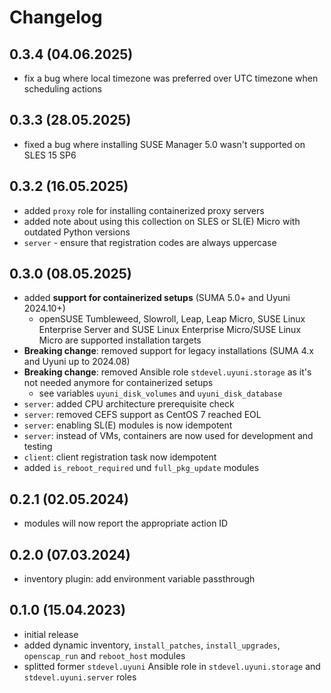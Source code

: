 # Changelog

## 0.3.4 (04.06.2025)

- fix a bug where local timezone was preferred over UTC timezone when scheduling actions

## 0.3.3 (28.05.2025)

- fixed a bug where installing SUSE Manager 5.0 wasn't supported on SLES 15 SP6

## 0.3.2 (16.05.2025)

- added `proxy` role for installing containerized proxy servers
- added note about using this collection on SLES or SL(E) Micro with outdated Python versions
- `server` - ensure that registration codes are always uppercase

## 0.3.0 (08.05.2025)

- added **support for containerized setups** (SUMA 5.0+ and Uyuni 2024.10+)
    - openSUSE Tumbleweed, Slowroll, Leap, Leap Micro, SUSE Linux Enterprise Server and SUSE Linux Enterprise Micro/SUSE Linux Micro are supported installation targets
- **Breaking change**: removed support for legacy installations (SUMA 4.x and Uyuni up to 2024.08)
- **Breaking change**: removed Ansible role `stdevel.uyuni.storage` as it's not needed anymore for containerized setups
    - see variables `uyuni_disk_volumes` and `uyuni_disk_database`
- `server`: added CPU architecture prerequisite check
- `server`: removed CEFS support as CentOS 7 reached EOL
- `server`: enabling SL(E) modules is now idempotent
- `server`: instead of VMs, containers are now used for development and testing
- `client`: client registration task now idempotent
- added `is_reboot_required` und `full_pkg_update` modules

## 0.2.1 (02.05.2024)

- modules will now report the appropriate action ID

## 0.2.0 (07.03.2024)

- inventory plugin: add environment variable passthrough

## 0.1.0 (15.04.2023)

- initial release
- added dynamic inventory, `install_patches`, `install_upgrades`, `openscap_run` and `reboot_host` modules
- splitted former `stdevel.uyuni` Ansible role in `stdevel.uyuni.storage` and `stdevel.uyuni.server` roles
